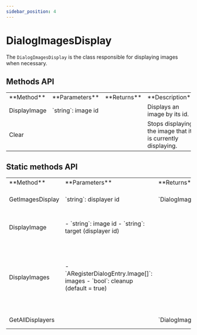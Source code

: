 ```yaml
---
sidebar_position: 4
---
```


# DialogImagesDisplay

The `DialogImagesDisplay` is the class responsible for displaying images when necessary.

## Methods API

<table>
    <tbody>
        <tr>
            <td>**Method**</td>
            <td>**Parameters**</td>
            <td>**Returns**</td>
            <td>**Description**</td>
        </tr>
        <tr>
            <td>DisplayImage</td>
            <td>`string`: image id</td>
            <td></td>
            <td>Displays an image by its id.</td>
        </tr>
        <tr>
            <td>Clear</td>
            <td></td>
            <td></td>
            <td>Stops displaying the image that it is currently displaying.</td>
        </tr>
    </tbody>
</table>

## Static methods API

<table>
    <tbody>
        <tr>
            <td>**Method**</td>
            <td>**Parameters**</td>
            <td>**Returns**</td>
            <td>**Description**</td>
        </tr>
        <tr>
            <td>GetImagesDisplay</td>
            <td>`string`: displayer id</td>
            <td>`DialogImagesDisplay`</td>
            <td>Gets a dialog image displayer by its id.</td>
        </tr>
        <tr>
            <td>DisplayImage</td>
            <td>
                - `string`: image id
                - `string`: target (displayer id)
            </td>
            <td></td>
            <td>Displays an image by image id on a displayer by its id.</td>
        </tr>
        <tr>
            <td>DisplayImages</td>
            <td>
                - `ARegisterDialogEntry.Image[]`: images
                - `bool`: cleanup (default = true)
            </td>
            <td></td>
            <td>Displays a set of images. If cleanup is enabled, unused displayers will reset its display image (this is the default behaviour).</td>
        </tr>
        <tr>
            <td>GetAllDisplayers</td>
            <td></td>
            <td>`DialogImagesDisplay[]`</td>
            <td>Gets all image displayers.</td>
        </tr>
    </tbody>
</table>
